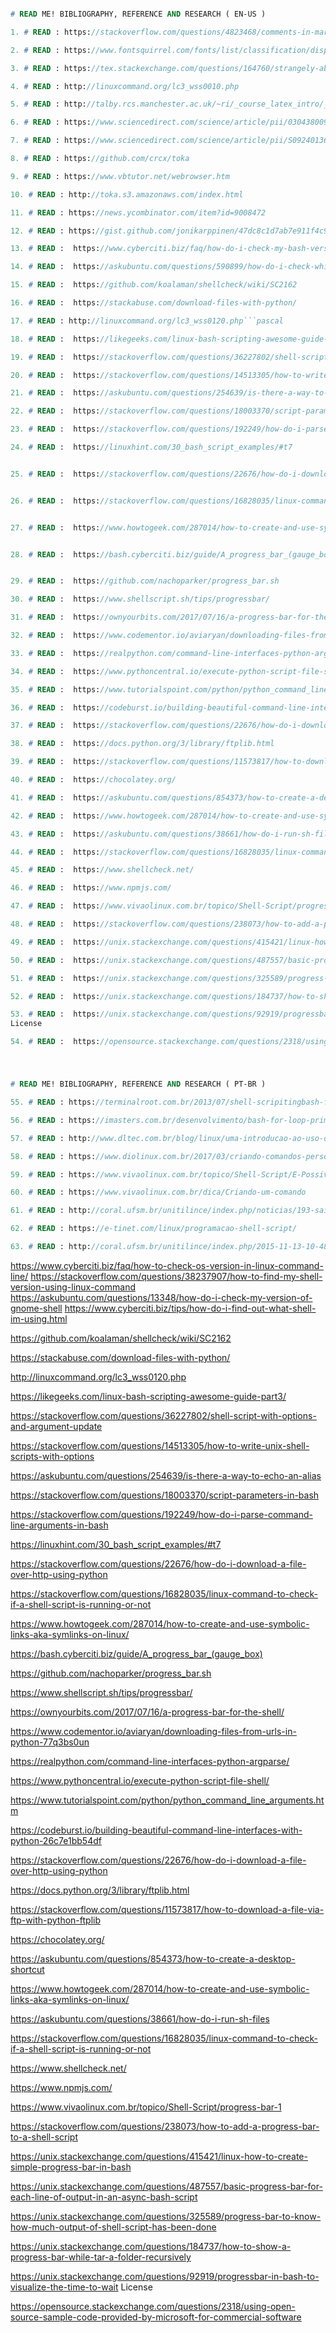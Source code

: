 
```pascal 

# READ ME! BIBLIOGRAPHY, REFERENCE AND RESEARCH ( EN-US )

```

```pascal
1. # READ : https://stackoverflow.com/questions/4823468/comments-in-markdown
```
```pascal
2. # READ : https://www.fontsquirrel.com/fonts/list/classification/display
```
```pascal
3. # READ : https://tex.stackexchange.com/questions/164760/strangely-abbreviated-russian-bibtex-entry-name
```
```pascal
4. # READ : http://linuxcommand.org/lc3_wss0010.php
```
```pascal
5. # READ : http://talby.rcs.manchester.ac.uk/~ri/_course_latex_intro/_bibtex/index.bibtexandkile
```
```pascal
6. # READ : https://www.sciencedirect.com/science/article/pii/030438009190114G
```
```pascal
7. # READ : https://www.sciencedirect.com/science/article/pii/S0924013602002959
```
```pascal
8. # READ : https://github.com/crcx/toka
```
```pascal
9. # READ : https://www.vbtutor.net/webrowser.htm
```
```pascal
10. # READ : http://toka.s3.amazonaws.com/index.html
```
```pascal
11. # READ : https://news.ycombinator.com/item?id=9008472
```
```pascal
12. # READ : https://gist.github.com/jonikarppinen/47dc8c1d7ab7e911f4c9
```
```pascal
13. # READ :  https://www.cyberciti.biz/faq/how-do-i-check-my-bash-version/
```
```pascal
14. # READ :  https://askubuntu.com/questions/590899/how-do-i-check-which-shell-i-am-using
```
```pascal
15. # READ :  https://github.com/koalaman/shellcheck/wiki/SC2162
```
```pascal
16. # READ :  https://stackabuse.com/download-files-with-python/
```
```pascal
17. # READ : http://linuxcommand.org/lc3_wss0120.php```pascal
```
```pascal
18. # READ :  https://likegeeks.com/linux-bash-scripting-awesome-guide-part3/
```
```pascal
19. # READ :  https://stackoverflow.com/questions/36227802/shell-script-with-options-and-argument-update
```
```pascal
20. # READ :  https://stackoverflow.com/questions/14513305/how-to-write-unix-shell-scripts-with-options
```
```pascal
21. # READ :  https://askubuntu.com/questions/254639/is-there-a-way-to-echo-an-alias
```
```pascal
22. # READ :  https://stackoverflow.com/questions/18003370/script-parameters-in-bash
```
```pascal
23. # READ :  https://stackoverflow.com/questions/192249/how-do-i-parse-command-line-arguments-in-bash
```
```pascal
24. # READ :  https://linuxhint.com/30_bash_script_examples/#t7
```
```pascal

25. # READ :  https://stackoverflow.com/questions/22676/how-do-i-download-a-file-over-http-using-python
```
```pascal

26. # READ :  https://stackoverflow.com/questions/16828035/linux-command-to-check-if-a-shell-script-is-running-or-not
```
```pascal

27. # READ :  https://www.howtogeek.com/287014/how-to-create-and-use-symbolic-links-aka-symlinks-on-linux/
```
```pascal

28. # READ :  https://bash.cyberciti.biz/guide/A_progress_bar_(gauge_box)
```
```pascal

29. # READ :  https://github.com/nachoparker/progress_bar.sh
```
```pascal
30. # READ :  https://www.shellscript.sh/tips/progressbar/
```
```pascal
31. # READ :  https://ownyourbits.com/2017/07/16/a-progress-bar-for-the-shell/
```
```pascal
32. # READ :  https://www.codementor.io/aviaryan/downloading-files-from-urls-in-python-77q3bs0un
```
```pascal
33. # READ :  https://realpython.com/command-line-interfaces-python-argparse/ 
```
```pascal
34. # READ :  https://www.pythoncentral.io/execute-python-script-file-shell/
```
```pascal
35. # READ :  https://www.tutorialspoint.com/python/python_command_line_arguments.htm
```
```pascal
36. # READ :  https://codeburst.io/building-beautiful-command-line-interfaces-with-python-26c7e1bb54df
```
```pascal
37. # READ :  https://stackoverflow.com/questions/22676/how-do-i-download-a-file-over-http-using-python
```
```pascal
38. # READ :  https://docs.python.org/3/library/ftplib.html
```
```pascal
39. # READ :  https://stackoverflow.com/questions/11573817/how-to-download-a-file-via-ftp-with-python-ftplib
```
```pascal
40. # READ :  https://chocolatey.org/
```
```pascal
41. # READ :  https://askubuntu.com/questions/854373/how-to-create-a-desktop-shortcut
```
```pascal 
42. # READ :  https://www.howtogeek.com/287014/how-to-create-and-use-symbolic-links-aka-symlinks-on-linux/
```
```pascal 
43. # READ :  https://askubuntu.com/questions/38661/how-do-i-run-sh-files
```
```pascal 
44. # READ :  https://stackoverflow.com/questions/16828035/linux-command-to-check-if-a-shell-script-is-running-or-not
```
```pascal 
45. # READ :  https://www.shellcheck.net/
```
```pascal 
46. # READ :  https://www.npmjs.com/
```
```pascal 
47. # READ :  https://www.vivaolinux.com.br/topico/Shell-Script/progress-bar-1
```
```pascal 
48. # READ :  https://stackoverflow.com/questions/238073/how-to-add-a-progress-bar-to-a-shell-script
```
```pascal 
49. # READ :  https://unix.stackexchange.com/questions/415421/linux-how-to-create-simple-progress-bar-in-bash
```
```pascal 
50. # READ :  https://unix.stackexchange.com/questions/487557/basic-progress-bar-for-each-line-of-output-in-an-async-bash-script
```
```pascal 
51. # READ :  https://unix.stackexchange.com/questions/325589/progress-bar-to-know-how-much-output-of-shell-script-has-been-done
```
```pascal 
52. # READ :  https://unix.stackexchange.com/questions/184737/how-to-show-a-progress-bar-while-tar-a-folder-recursively
```
```pascal 
53. # READ :  https://unix.stackexchange.com/questions/92919/progressbar-in-bash-to-visualize-the-time-to-wait
License
```
```pascal 
54. # READ :  https://opensource.stackexchange.com/questions/2318/using-open-source-sample-code-provided-by-microsoft-for-commercial-software
```
#

```pascal 

# READ ME! BIBLIOGRAPHY, REFERENCE AND RESEARCH ( PT-BR )

```

```pascal
55. # READ : https://terminalroot.com.br/2013/07/shell-scripitingbash-funcao-para.html
```
```pascal
56. # READ : https://imasters.com.br/desenvolvimento/bash-for-loop-primeiro-passo-na-automacao-no-linux
```
```pascal
57. # READ : http://www.dltec.com.br/blog/linux/uma-introducao-ao-uso-do-awk-no-linux/
```
```pascal
58. # READ : https://www.diolinux.com.br/2017/03/criando-comandos-personalizados-do-terminal-linux.html
```
```pascal
59. # READ : https://www.vivaolinux.com.br/topico/Shell-Script/E-Possivel-criar-um-comando
```
```pascal
60. # READ : https://www.vivaolinux.com.br/dica/Criando-um-comando
```
```pascal
61. # READ : http://coral.ufsm.br/unitilince/index.php/noticias/193-saiba-como-criar-seus-proprios-comandos-no-linux-usando-alias
```
```pascal
62. # READ : https://e-tinet.com/linux/programacao-shell-script/
```
```pascal
63. # READ : http://coral.ufsm.br/unitilince/index.php/2015-11-13-10-48-41/178-criando-comandos-personalizados-do-terminal-bash-do-linux
```



https://www.cyberciti.biz/faq/how-to-check-os-version-in-linux-command-line/ 
https://stackoverflow.com/questions/38237907/how-to-find-my-shell-version-using-linux-command 
https://askubuntu.com/questions/13348/how-do-i-check-my-version-of-gnome-shell 
https://www.cyberciti.biz/tips/how-do-i-find-out-what-shell-im-using.html


https://github.com/koalaman/shellcheck/wiki/SC2162

https://stackabuse.com/download-files-with-python/


http://linuxcommand.org/lc3_wss0120.php

https://likegeeks.com/linux-bash-scripting-awesome-guide-part3/

https://stackoverflow.com/questions/36227802/shell-script-with-options-and-argument-update

https://stackoverflow.com/questions/14513305/how-to-write-unix-shell-scripts-with-options

https://askubuntu.com/questions/254639/is-there-a-way-to-echo-an-alias

https://stackoverflow.com/questions/18003370/script-parameters-in-bash

https://stackoverflow.com/questions/192249/how-do-i-parse-command-line-arguments-in-bash

https://linuxhint.com/30_bash_script_examples/#t7

https://stackoverflow.com/questions/22676/how-do-i-download-a-file-over-http-using-python

https://stackoverflow.com/questions/16828035/linux-command-to-check-if-a-shell-script-is-running-or-not

https://www.howtogeek.com/287014/how-to-create-and-use-symbolic-links-aka-symlinks-on-linux/

https://bash.cyberciti.biz/guide/A_progress_bar_(gauge_box)

https://github.com/nachoparker/progress_bar.sh

https://www.shellscript.sh/tips/progressbar/

https://ownyourbits.com/2017/07/16/a-progress-bar-for-the-shell/

https://www.codementor.io/aviaryan/downloading-files-from-urls-in-python-77q3bs0un

https://realpython.com/command-line-interfaces-python-argparse/ 

https://www.pythoncentral.io/execute-python-script-file-shell/

https://www.tutorialspoint.com/python/python_command_line_arguments.htm

https://codeburst.io/building-beautiful-command-line-interfaces-with-python-26c7e1bb54df

https://stackoverflow.com/questions/22676/how-do-i-download-a-file-over-http-using-python

https://docs.python.org/3/library/ftplib.html

https://stackoverflow.com/questions/11573817/how-to-download-a-file-via-ftp-with-python-ftplib

https://chocolatey.org/

https://askubuntu.com/questions/854373/how-to-create-a-desktop-shortcut

https://www.howtogeek.com/287014/how-to-create-and-use-symbolic-links-aka-symlinks-on-linux/

https://askubuntu.com/questions/38661/how-do-i-run-sh-files

https://stackoverflow.com/questions/16828035/linux-command-to-check-if-a-shell-script-is-running-or-not

https://www.shellcheck.net/

https://www.npmjs.com/

https://www.vivaolinux.com.br/topico/Shell-Script/progress-bar-1

https://stackoverflow.com/questions/238073/how-to-add-a-progress-bar-to-a-shell-script

https://unix.stackexchange.com/questions/415421/linux-how-to-create-simple-progress-bar-in-bash

https://unix.stackexchange.com/questions/487557/basic-progress-bar-for-each-line-of-output-in-an-async-bash-script

https://unix.stackexchange.com/questions/325589/progress-bar-to-know-how-much-output-of-shell-script-has-been-done

https://unix.stackexchange.com/questions/184737/how-to-show-a-progress-bar-while-tar-a-folder-recursively

https://unix.stackexchange.com/questions/92919/progressbar-in-bash-to-visualize-the-time-to-wait
License

https://opensource.stackexchange.com/questions/2318/using-open-source-sample-code-provided-by-microsoft-for-commercial-software

